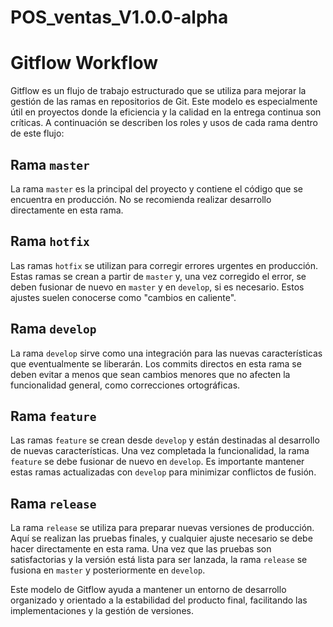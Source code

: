 # POS_ventas_V1.0.0-alpha


# Gitflow Workflow

Gitflow es un flujo de trabajo estructurado que se utiliza para mejorar la gestión de las ramas en repositorios de Git. Este modelo es especialmente útil en proyectos donde la eficiencia y la calidad en la entrega continua son críticas. A continuación se describen los roles y usos de cada rama dentro de este flujo:

## Rama `master`
La rama `master` es la principal del proyecto y contiene el código que se encuentra en producción. No se recomienda realizar desarrollo directamente en esta rama.

## Rama `hotfix`
Las ramas `hotfix` se utilizan para corregir errores urgentes en producción. Estas ramas se crean a partir de `master` y, una vez corregido el error, se deben fusionar de nuevo en `master` y en `develop`, si es necesario. Estos ajustes suelen conocerse como "cambios en caliente".

## Rama `develop`
La rama `develop` sirve como una integración para las nuevas características que eventualmente se liberarán. Los commits directos en esta rama se deben evitar a menos que sean cambios menores que no afecten la funcionalidad general, como correcciones ortográficas.

## Rama `feature`
Las ramas `feature` se crean desde `develop` y están destinadas al desarrollo de nuevas características. Una vez completada la funcionalidad, la rama `feature` se debe fusionar de nuevo en `develop`. Es importante mantener estas ramas actualizadas con `develop` para minimizar conflictos de fusión.

## Rama `release`
La rama `release` se utiliza para preparar nuevas versiones de producción. Aquí se realizan las pruebas finales, y cualquier ajuste necesario se debe hacer directamente en esta rama. Una vez que las pruebas son satisfactorias y la versión está lista para ser lanzada, la rama `release` se fusiona en `master` y posteriormente en `develop`.

Este modelo de Gitflow ayuda a mantener un entorno de desarrollo organizado y orientado a la estabilidad del producto final, facilitando las implementaciones y la gestión de versiones.

